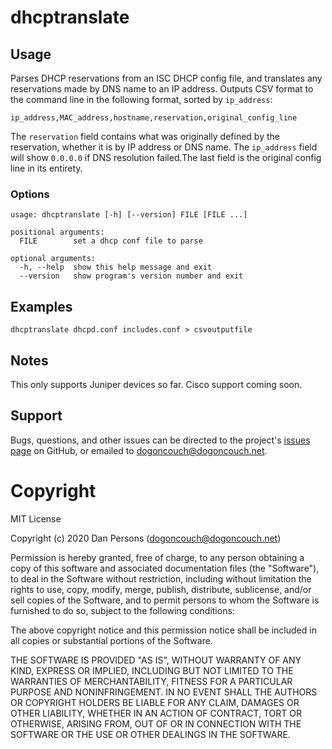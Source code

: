 # dhcptranslate

## Usage
Parses DHCP reservations from an ISC DHCP config file, and translates any reservations made by DNS name to an IP address. Outputs CSV format to the command line in the following format, sorted by `ip_address`:
```
ip_address,MAC_address,hostname,reservation,original_config_line
```
The `reservation` field contains what was originally defined by the reservation, whether it is by IP address or DNS name. The `ip_address` field will show `0.0.0.0` if DNS resolution failed.The last field is the original config line in its entirety.

### Options
```
usage: dhcptranslate [-h] [--version] FILE [FILE ...]

positional arguments:
  FILE        set a dhcp conf file to parse

optional arguments:
  -h, --help  show this help message and exit
  --version   show program's version number and exit
```

## Examples
    
    dhcptranslate dhcpd.conf includes.conf > csvoutputfile

## Notes
This only supports Juniper devices so far. Cisco support coming soon.

## Support
Bugs, questions, and other issues can be directed to the project's [issues page](https://github.com/dogoncouch/dhcptranslate/issues) on GitHub, or emailed to [dogoncouch@dogoncouch.net](mailto:dogoncouch@dogoncouch.net).


# Copyright
MIT License

Copyright (c) 2020 Dan Persons (dogoncouch@dogoncouch.net)

Permission is hereby granted, free of charge, to any person obtaining a copy
of this software and associated documentation files (the "Software"), to deal
in the Software without restriction, including without limitation the rights
to use, copy, modify, merge, publish, distribute, sublicense, and/or sell
copies of the Software, and to permit persons to whom the Software is
furnished to do so, subject to the following conditions:

The above copyright notice and this permission notice shall be included in all
copies or substantial portions of the Software.

THE SOFTWARE IS PROVIDED "AS IS", WITHOUT WARRANTY OF ANY KIND, EXPRESS OR
IMPLIED, INCLUDING BUT NOT LIMITED TO THE WARRANTIES OF MERCHANTABILITY,
FITNESS FOR A PARTICULAR PURPOSE AND NONINFRINGEMENT. IN NO EVENT SHALL THE
AUTHORS OR COPYRIGHT HOLDERS BE LIABLE FOR ANY CLAIM, DAMAGES OR OTHER
LIABILITY, WHETHER IN AN ACTION OF CONTRACT, TORT OR OTHERWISE, ARISING FROM,
OUT OF OR IN CONNECTION WITH THE SOFTWARE OR THE USE OR OTHER DEALINGS IN THE
SOFTWARE.
